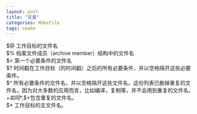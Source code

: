 ```yaml
---
layout: post
title: "变量"
categories: Makefile
tags: cmake
---
```

$@ 工作目标的文件名  
$% 档案文件成员（archive member）结构中的文件名  
$< 第一个必要条件的文件名  
$? 时间戳在工作目标（的时间戳）之后的所有必要条件，并以空格隔开这些必要条件。  
$^ 所有必要条件的文件名，并以空格隔开这些文件名。这份列表已删掉重复的文件名，因为对大多数的应用而言，比如编译，复制等，并不会用到重复的文件名。  
$+  如同$^,$+包含重复的文件名。  
$* 工作目标的主文件名。
